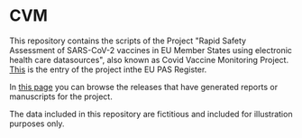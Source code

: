 # CVM

This repository contains the scripts of the Project "Rapid Safety Assessment of SARS-CoV-2 vaccines in EU Member States using electronic health care datasources", also known as Covid Vaccine Monitoring Project. [This](https://www.encepp.eu/encepp/viewResource.htm?id=106482)  is the entry of the project inthe EU PAS Register.

In [this page](https://github.com/VAC4EU/CVM/wiki/Covid-Readiness-Monitoring-final-scripts-repository) you can browse the releases that have generated reports or manuscripts for the project. 

The data included in this repository are fictitious and included for illustration purposes only. 
